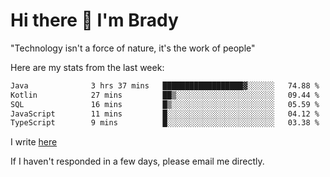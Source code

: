 # Hi there 👋 I'm Brady

"Technology isn't a force of nature, it's the work of people"


Here are my stats from the last week:
<!--START_SECTION:waka-->

```txt
Java              3 hrs 37 mins   ██████████████████▓░░░░░░   74.88 %
Kotlin            27 mins         ██▒░░░░░░░░░░░░░░░░░░░░░░   09.44 %
SQL               16 mins         █▒░░░░░░░░░░░░░░░░░░░░░░░   05.59 %
JavaScript        11 mins         █░░░░░░░░░░░░░░░░░░░░░░░░   04.12 %
TypeScript        9 mins          █░░░░░░░░░░░░░░░░░░░░░░░░   03.38 %
```

<!--END_SECTION:waka-->

I write [here](https://github.com/hawk0120/blog)

If I haven't responded in a few days, please email me directly. 

